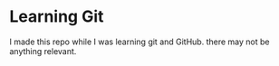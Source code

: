 # Learning Git

I made this repo while I was learning git and GitHub. there may not be anything relevant. 
